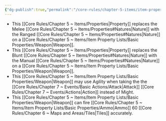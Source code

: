 ```yaml
---
{"dg-publish":true,"permalink":"/core-rules/chapter-5-items/item-property-lists/extra-properties/weapon/ranged/"}
---
```


- This [[Core Rules/Chapter 5 ~ Items/Properties\|Property]] replaces the Melee [[Core Rules/Chapter 5 ~ Items/Properties#Natures\|Nature]] with the Ranged [[Core Rules/Chapter 5 ~ Items/Properties#Natures\|Nature]] on a [[Core Rules/Chapter 5 ~ Items/Item Property Lists/Basic Properties/Weapon\|Weapon]].
- This [[Core Rules/Chapter 5 ~ Items/Properties\|Property]] replaces the Blunt [[Core Rules/Chapter 5 ~ Items/Properties#Natures\|Nature]] with the Manual [[Core Rules/Chapter 5 ~ Items/Properties#Natures\|Nature]] on a [[Core Rules/Chapter 5 ~ Items/Item Property Lists/Basic Properties/Weapon\|Weapon]].
- This [[Core Rules/Chapter 5 ~ Items/Item Property Lists/Basic Properties/Weapon\|Weapon]] may use Agility when taking the the [[Core Rules/Chapter 7 ~ Events/Basic Actions/Attack\|Attack]] [[Core Rules/Chapter 7 ~ Events/Actions\|Action]] instead of Might.
- This [[Core Rules/Chapter 5 ~ Items/Item Property Lists/Basic Properties/Weapon\|Weapon]] can fire [[Core Rules/Chapter 5 ~ Items/Item Property Lists/Basic Properties/Ammo\|Ammo]] 60 [[Core Rules/Chapter 6 ~ Maps and Areas/Tiles\|Tiles]] accurately.